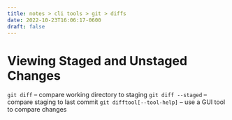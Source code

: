 ```yaml
---
title: notes > cli tools > git > diffs
date: 2022-10-23T16:06:17-0600
draft: false
---
```

# Viewing Staged and Unstaged Changes
`git diff` – compare working directory to staging
`git diff --staged` – compare staging to last commit
`git difftool[--tool-help]` – use a GUI tool to compare changes
